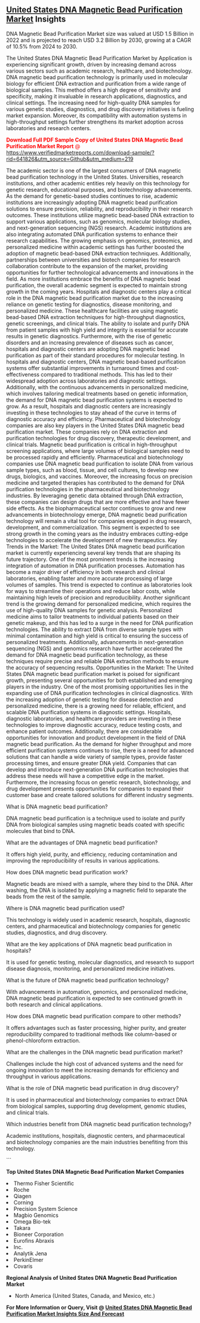 <h2><a href="https://www.verifiedmarketreports.com/download-sample/?rid=641826&amp;utm_source=Github&amp;utm_medium=219" target="_blank">United States DNA Magnetic Bead Purification Market</a> Insights</h2><p>DNA Magnetic Bead Purification Market size was valued at USD 1.5 Billion in 2022 and is projected to reach USD 3.2 Billion by 2030, growing at a CAGR of 10.5% from 2024 to 2030.</p><p> <p>The United States DNA Magnetic Bead Purification Market by Application is experiencing significant growth, driven by increasing demand across various sectors such as academic research, healthcare, and biotechnology. DNA magnetic bead purification technology is primarily used in molecular biology for efficient DNA extraction and purification from a wide range of biological samples. This method offers a high degree of sensitivity and specificity, making it invaluable in research applications, diagnostics, and clinical settings. The increasing need for high-quality DNA samples for various genetic studies, diagnostics, and drug discovery initiatives is fueling market expansion. Moreover, its compatibility with automation systems in high-throughput settings further strengthens its market adoption across laboratories and research centers. <p><span class=""><span style="color: #ff0000;"><strong>Download Full PDF Sample Copy of United States DNA Magnetic Bead Purification Market Report</strong> @ </span><a href="https://www.verifiedmarketreports.com/download-sample/?rid=641826&amp;utm_source=Github&amp;utm_medium=219" target="_blank">https://www.verifiedmarketreports.com/download-sample/?rid=641826&amp;utm_source=Github&amp;utm_medium=219</a></span></p> The academic sector is one of the largest consumers of DNA magnetic bead purification technology in the United States. Universities, research institutions, and other academic entities rely heavily on this technology for genetic research, educational purposes, and biotechnology advancements. As the demand for genetic-based studies continues to rise, academic institutions are increasingly adopting DNA magnetic bead purification solutions to ensure precision, reliability, and reproducibility in their research outcomes. These institutions utilize magnetic bead-based DNA extraction to support various applications, such as genomics, molecular biology studies, and next-generation sequencing (NGS) research. Academic institutions are also integrating automated DNA purification systems to enhance their research capabilities. The growing emphasis on genomics, proteomics, and personalized medicine within academic settings has further boosted the adoption of magnetic bead-based DNA extraction techniques. Additionally, partnerships between universities and biotech companies for research collaboration contribute to the expansion of the market, providing opportunities for further technological advancements and innovations in the field. As more institutions embrace the benefits of DNA magnetic bead purification, the overall academic segment is expected to maintain strong growth in the coming years. Hospitals and diagnostic centers play a critical role in the DNA magnetic bead purification market due to the increasing reliance on genetic testing for diagnostics, disease monitoring, and personalized medicine. These healthcare facilities are using magnetic bead-based DNA extraction techniques for high-throughput diagnostics, genetic screenings, and clinical trials. The ability to isolate and purify DNA from patient samples with high yield and integrity is essential for accurate results in genetic diagnostics. Furthermore, with the rise of genetic disorders and an increasing prevalence of diseases such as cancer, hospitals and diagnostic centers are adopting DNA magnetic bead purification as part of their standard procedures for molecular testing. In hospitals and diagnostic centers, DNA magnetic bead-based purification systems offer substantial improvements in turnaround times and cost-effectiveness compared to traditional methods. This has led to their widespread adoption across laboratories and diagnostic settings. Additionally, with the continuous advancements in personalized medicine, which involves tailoring medical treatments based on genetic information, the demand for DNA magnetic bead purification systems is expected to grow. As a result, hospitals and diagnostic centers are increasingly investing in these technologies to stay ahead of the curve in terms of diagnostic accuracy and efficiency. Pharmaceutical and biotechnology companies are also key players in the United States DNA magnetic bead purification market. These companies rely on DNA extraction and purification technologies for drug discovery, therapeutic development, and clinical trials. Magnetic bead purification is critical in high-throughput screening applications, where large volumes of biological samples need to be processed rapidly and efficiently. Pharmaceutical and biotechnology companies use DNA magnetic bead purification to isolate DNA from various sample types, such as blood, tissue, and cell cultures, to develop new drugs, biologics, and vaccines. Moreover, the increasing focus on precision medicine and targeted therapies has contributed to the demand for DNA purification technologies in the pharmaceutical and biotechnology industries. By leveraging genetic data obtained through DNA extraction, these companies can design drugs that are more effective and have fewer side effects. As the biopharmaceutical sector continues to grow and new advancements in biotechnology emerge, DNA magnetic bead purification technology will remain a vital tool for companies engaged in drug research, development, and commercialization. This segment is expected to see strong growth in the coming years as the industry embraces cutting-edge technologies to accelerate the development of new therapeutics. Key Trends in the Market: The United States DNA magnetic bead purification market is currently experiencing several key trends that are shaping its future trajectory. One of the most prominent trends is the increasing integration of automation in DNA purification processes. Automation has become a major driver of efficiency in both research and clinical laboratories, enabling faster and more accurate processing of large volumes of samples. This trend is expected to continue as laboratories look for ways to streamline their operations and reduce labor costs, while maintaining high levels of precision and reproducibility. Another significant trend is the growing demand for personalized medicine, which requires the use of high-quality DNA samples for genetic analysis. Personalized medicine aims to tailor treatments to individual patients based on their genetic makeup, and this has led to a surge in the need for DNA purification technologies. The ability to extract DNA from diverse sample types with minimal contamination and high yield is critical to ensuring the success of personalized treatments. Additionally, advancements in next-generation sequencing (NGS) and genomics research have further accelerated the demand for DNA magnetic bead purification technology, as these techniques require precise and reliable DNA extraction methods to ensure the accuracy of sequencing results. Opportunities in the Market: The United States DNA magnetic bead purification market is poised for significant growth, presenting several opportunities for both established and emerging players in the industry. One of the most promising opportunities lies in the expanding use of DNA purification technologies in clinical diagnostics. With the increasing adoption of genetic testing for disease detection and personalized medicine, there is a growing need for reliable, efficient, and scalable DNA purification systems in diagnostic settings. Hospitals, diagnostic laboratories, and healthcare providers are investing in these technologies to improve diagnostic accuracy, reduce testing costs, and enhance patient outcomes. Additionally, there are considerable opportunities for innovation and product development in the field of DNA magnetic bead purification. As the demand for higher throughput and more efficient purification systems continues to rise, there is a need for advanced solutions that can handle a wide variety of sample types, provide faster processing times, and ensure greater DNA yield. Companies that can develop and introduce next-generation DNA purification technologies that address these needs will have a competitive edge in the market. Furthermore, the increasing focus on genetic research, biotechnology, and drug development presents opportunities for companies to expand their customer base and create tailored solutions for different industry segments. <p>What is DNA magnetic bead purification?</p> <p>DNA magnetic bead purification is a technique used to isolate and purify DNA from biological samples using magnetic beads coated with specific molecules that bind to DNA.</p> <p>What are the advantages of DNA magnetic bead purification?</p> <p>It offers high yield, purity, and efficiency, reducing contamination and improving the reproducibility of results in various applications.</p> <p>How does DNA magnetic bead purification work?</p> <p>Magnetic beads are mixed with a sample, where they bind to the DNA. After washing, the DNA is isolated by applying a magnetic field to separate the beads from the rest of the sample.</p> <p>Where is DNA magnetic bead purification used?</p> <p>This technology is widely used in academic research, hospitals, diagnostic centers, and pharmaceutical and biotechnology companies for genetic studies, diagnostics, and drug discovery.</p> <p>What are the key applications of DNA magnetic bead purification in hospitals?</p> <p>It is used for genetic testing, molecular diagnostics, and research to support disease diagnosis, monitoring, and personalized medicine initiatives.</p> <p>What is the future of DNA magnetic bead purification technology?</p> <p>With advancements in automation, genomics, and personalized medicine, DNA magnetic bead purification is expected to see continued growth in both research and clinical applications.</p> <p>How does DNA magnetic bead purification compare to other methods?</p> <p>It offers advantages such as faster processing, higher purity, and greater reproducibility compared to traditional methods like column-based or phenol-chloroform extraction.</p> <p>What are the challenges in the DNA magnetic bead purification market?</p> <p>Challenges include the high cost of advanced systems and the need for ongoing innovation to meet the increasing demands for efficiency and throughput in various applications.</p> <p>What is the role of DNA magnetic bead purification in drug discovery?</p> <p>It is used in pharmaceutical and biotechnology companies to extract DNA from biological samples, supporting drug development, genomic studies, and clinical trials.</p> <p>Which industries benefit from DNA magnetic bead purification technology?</p> <p>Academic institutions, hospitals, diagnostic centers, and pharmaceutical and biotechnology companies are the main industries benefiting from this technology.</p> ```</p><p><strong>Top United States DNA Magnetic Bead Purification Market Companies</strong></p><div data-test-id=""><p><li>Thermo Fisher Scientific</li><li> Roche</li><li> Qiagen</li><li> Corning</li><li> Precision System Science</li><li> Magbio Genomics</li><li> Omega Bio-tek</li><li> Takara</li><li> Bioneer Corporation</li><li> Eurofins Abraxis</li><li>Inc.</li><li> Analytik Jena</li><li> PerkinElmer</li><li> Covaris</li></p><div><strong>Regional Analysis of&nbsp;United States DNA Magnetic Bead Purification Market</strong></div><ul><li dir="ltr"><p dir="ltr">North America&nbsp;(United States, Canada, and Mexico, etc.)</p></li></ul><p><strong>For More Information or Query, Visit @&nbsp;</strong><strong><a href="https://www.verifiedmarketreports.com/product/dna-magnetic-bead-purification-market/?utm_source=Github&amp;utm_medium=219" target="_blank">United States DNA Magnetic Bead Purification Market Insights Size And Forecast</a></strong></p></div>
